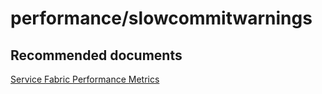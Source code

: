 <properties
	pageTitle="performance/slowcommitwarnings"
	description="performance/slowcommitwarnings"
	service="microsoft.servicefabric"
	resource="clusters"
	authors="chiragpa"
	displayOrder=""
	selfHelpType="generic"
	supportTopicIds="32608934"
	resourceTags=""
	productPesIds="15842"
	cloudEnvironments="public"
/>

# performance/slowcommitwarnings

## **Recommended documents**
[Service Fabric Performance Metrics](https://docs.microsoft.com/azure/service-fabric/service-fabric-diagnostics-event-generation-perf)<br>
